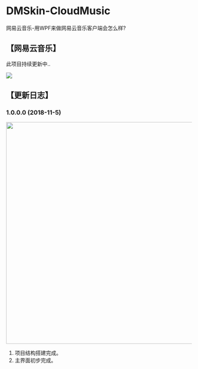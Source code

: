 # DMSkin-CloudMusic
网易云音乐-用WPF来做网易云音乐客户端会怎么样?
## 【网易云音乐】
此项目持续更新中..

<Image src='https://raw.githubusercontent.com/944095635/DMSkin-CloudMusic/master/Screenshot/demo.png'></Image>

## 【更新日志】
### 1.0.0.0 (2018-11-5)
<Image width="600" src='https://raw.githubusercontent.com/944095635/DMSkin-CloudMusic/master/Screenshot/demo1000.jpg'></Image>
1. 项目结构搭建完成。
2. 主界面初步完成。

